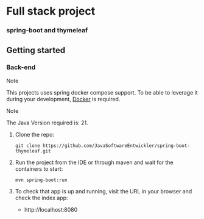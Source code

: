 # Full stack project
### spring-boot and thymeleaf


## Getting started

### Back-end

> [!NOTE]
> This projects uses spring docker compose support. To be able to leverage it during your
> development, [Docker](https://www.docker.com/) is required.

> [!NOTE]
> The Java Version required is: 21.

1. Clone the repo:

   ```git clone https://github.com/JavaSoftwareEntwickler/spring-boot-thymeleaf.git```

2. Run the project from the IDE or through maven and wait for the containers to start:

   ```mvn spring-boot:run```


3. To check that app is up and running, visit the URL in your browser and check the index app:
   - http://localhost:8080
